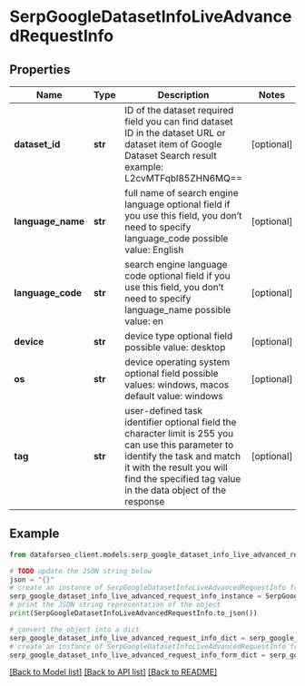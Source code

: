 # SerpGoogleDatasetInfoLiveAdvancedRequestInfo


## Properties

Name | Type | Description | Notes
------------ | ------------- | ------------- | -------------
**dataset_id** | **str** | ID of the dataset required field you can find dataset ID in the dataset URL or dataset item of Google Dataset Search result example: L2cvMTFqbl85ZHN6MQ&#x3D;&#x3D; | [optional] 
**language_name** | **str** | full name of search engine language optional field if you use this field, you don’t need to specify language_code possible value: English | [optional] 
**language_code** | **str** | search engine language code optional field if you use this field, you don’t need to specify language_name possible value: en | [optional] 
**device** | **str** | device type optional field possible value: desktop | [optional] 
**os** | **str** | device operating system optional field possible values: windows, macos default value: windows | [optional] 
**tag** | **str** | user-defined task identifier optional field the character limit is 255 you can use this parameter to identify the task and match it with the result you will find the specified tag value in the data object of the response | [optional] 

## Example

```python
from dataforseo_client.models.serp_google_dataset_info_live_advanced_request_info import SerpGoogleDatasetInfoLiveAdvancedRequestInfo

# TODO update the JSON string below
json = "{}"
# create an instance of SerpGoogleDatasetInfoLiveAdvancedRequestInfo from a JSON string
serp_google_dataset_info_live_advanced_request_info_instance = SerpGoogleDatasetInfoLiveAdvancedRequestInfo.from_json(json)
# print the JSON string representation of the object
print(SerpGoogleDatasetInfoLiveAdvancedRequestInfo.to_json())

# convert the object into a dict
serp_google_dataset_info_live_advanced_request_info_dict = serp_google_dataset_info_live_advanced_request_info_instance.to_dict()
# create an instance of SerpGoogleDatasetInfoLiveAdvancedRequestInfo from a dict
serp_google_dataset_info_live_advanced_request_info_form_dict = serp_google_dataset_info_live_advanced_request_info.from_dict(serp_google_dataset_info_live_advanced_request_info_dict)
```
[[Back to Model list]](../README.md#documentation-for-models) [[Back to API list]](../README.md#documentation-for-api-endpoints) [[Back to README]](../README.md)


